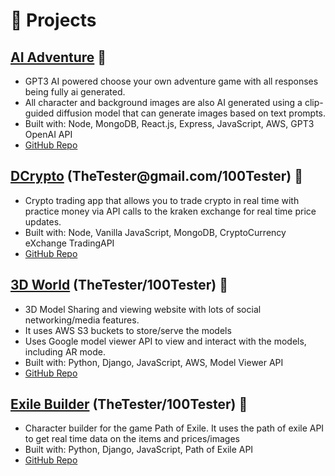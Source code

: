# 🧪 Projects

## [AI Adventure](https://aiadventure.herokuapp.com/) 🔗
- GPT3 AI powered choose your own adventure game with all responses being fully ai generated.
- All character and background images are also AI generated using a clip-guided diffusion model that can generate images based on text prompts.
- Built with: Node, MongoDB, React.js, Express, JavaScript, AWS, GPT3 OpenAI API
- [GitHub Repo](https://github.com/jontoye/ai-adventure)

## [DCrypto](https://dcrypto-app.herokuapp.com) (TheTester<span></span>@gmail.com/100Tester) 🔗
- Crypto trading app that allows you to trade crypto in real time with practice money via API calls to the kraken exchange for real time price updates.
- Built with: Node, Vanilla JavaScript, MongoDB, CryptoCurrency eXchange TradingAPI
- [GitHub Repo](https://github.com/DKotzer/DTrade)

## [3D World](https://threedworld.herokuapp.com) (TheTester/100Tester) 🔗
- 3D Model Sharing and viewing website with lots of social networking/media features. 
- It uses AWS S3 buckets to store/serve the models
- Uses Google model viewer API to view and interact with the models, including AR mode.
- Built with: Python, Django, JavaScript, AWS, Model Viewer API
- [GitHub Repo](https://github.com/DKotzer/3d-models-site)

## [Exile Builder](https://exile-builder.herokuapp.com) (TheTester/100Tester)  🔗
- Character builder for the game Path of Exile. It uses the path of exile API to get real time data on the items and prices/images
- Built with: Python, Django, JavaScript, Path of Exile API
- [GitHub Repo](https://github.com/DKotzer/poe-collection)